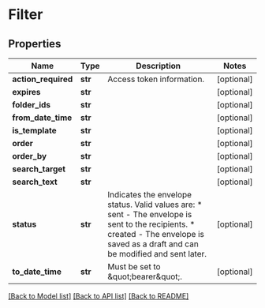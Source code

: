 # Filter

## Properties
Name | Type | Description | Notes
------------ | ------------- | ------------- | -------------
**action_required** | **str** | Access token information. | [optional] 
**expires** | **str** |  | [optional] 
**folder_ids** | **str** |  | [optional] 
**from_date_time** | **str** |  | [optional] 
**is_template** | **str** |  | [optional] 
**order** | **str** |  | [optional] 
**order_by** | **str** |  | [optional] 
**search_target** | **str** |  | [optional] 
**search_text** | **str** |  | [optional] 
**status** | **str** | Indicates the envelope status. Valid values are:  * sent - The envelope is sent to the recipients.  * created - The envelope is saved as a draft and can be modified and sent later. | [optional] 
**to_date_time** | **str** | Must be set to \&quot;bearer\&quot;. | [optional] 

[[Back to Model list]](../README.md#documentation-for-models) [[Back to API list]](../README.md#documentation-for-api-endpoints) [[Back to README]](../README.md)


